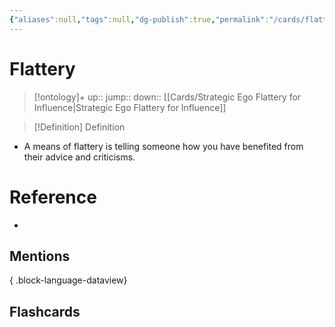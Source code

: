 ```yaml
---
{"aliases":null,"tags":null,"dg-publish":true,"permalink":"/cards/flattery/","dgPassFrontmatter":true}
---
```


# Flattery

> [!ontology]+
> up:: 
> jump:: 
> down:: [[Cards/Strategic Ego Flattery for Influence\|Strategic Ego Flattery for Influence]]

> [!Definition] Definition
> 

- A means of flattery is telling someone how you have benefited from their advice and criticisms.

# Reference
- 

## Mentions

{ .block-language-dataview}

## Flashcards
